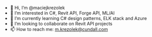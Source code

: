 - 👋 Hi, I’m @maciejkrezolek
- 👀 I’m interested in C#, Revit API, Forge API, ML/AI
- 🌱 I’m currently learning C# design patterns, ELK stack and Azure
- 💞️ I’m looking to collaborate on Revit API projects
- 📫 How to reach me: m.krezolek@cundall.com

<!---
maciejkrezolek/maciejkrezolek is a ✨ special ✨ repository because its `README.md` (this file) appears on your GitHub profile.
You can click the Preview link to take a look at your changes.
--->
